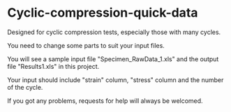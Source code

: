 # Cyclic-compression-quick-data

Designed for cyclic compression tests, especially those with many cycles.

You need to change some parts to suit your input files. 

You will see a sample input file "Specimen_RawData_1.xls" and the output file "Results1.xls" in this project.

Your input should include "strain" column, "stress" column and the number of the cycle.

If you got any problems, requests for help will always be welcomed.
